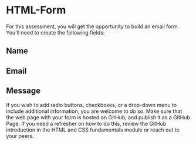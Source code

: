# HTML-Form
For this assessment, you will get the opportunity to build an email form. You'll need to create the following fields:

## Name
## Email
## Message
If you wish to add radio buttons, checkboxes, or a drop-down menu to include additional information, you are welcome to do so. Make sure that the web page with your form is hosted on GitHub, and publish it as a GitHub Page. If you need a refresher on how to do this, review the GitHub introduction in the HTML and CSS fundamentals module or reach out to your peers.
